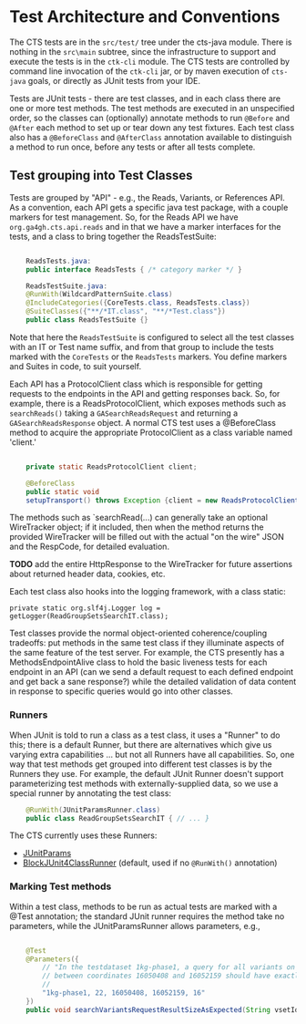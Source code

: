 # Test Architecture and Conventions

The CTS tests are in the `src/test/` tree under the cts-java module. There is nothing in the `src\main` subtree, since the infrastructure to support and execute the tests is in the `ctk-cli` module. The CTS tests are controlled by command line invocation of the  `ctk-cli` jar, or by maven execution of `cts-java` goals, or directly as JUnit tests from your IDE.

Tests are JUnit tests - there are test classes, and in each class there are one or more test methods. The test methods are executed in an unspecified order, so the classes can (optionally) annotate methods to run `@Before` and `@After` each method to set up or tear down any test fixtures. Each test class also has a `@BeforeClass` and `@AfterClass` annotation available to distinguish a method to run once, before any tests or after all tests complete.



## Test grouping into Test Classes

Tests are grouped by "API" - e.g., the Reads, Variants, or References API. As a convention, each API gets a specific java test package, with a couple markers for test management. So, for the Reads API we have
`org.ga4gh.cts.api.reads` and in that we have a marker interfaces for the tests, and a class to bring together the ReadsTestSuite:

```java

    ReadsTests.java:
    public interface ReadsTests { /* category marker */ }

    ReadsTestSuite.java:
    @RunWith(WildcardPatternSuite.class)
    @IncludeCategories({CoreTests.class, ReadsTests.class})
    @SuiteClasses({"**/*IT.class", "**/*Test.class"})
    public class ReadsTestSuite {}

```

Note that here the `ReadsTestSuite` is configured to select all the test classes with an IT or Test name suffix, and from that group to include the tests marked with the `CoreTests` or the `ReadsTests` markers. You define markers and Suites in code, to suit yourself.

Each API has a ProtocolClient class which is responsible for getting requests to the endpoints in the API and getting responses back. So, for example, there is a ReadsProtocolClient, which exposes methods such as `searchReads()` taking a `GASearchReadsRequest` and returning a `GASearchReadsResponse` object. A normal CTS test uses a @BeforeClass method to acquire the appropriate ProtocolClient as a class variable named 'client.'

```java

    private static ReadsProtocolClient client;

    @BeforeClass
    public static void
    setupTransport() throws Exception {client = new ReadsProtocolClient();}

```

The methods such as `searchRead(...) can generally take an optional WireTracker object; if it included, then when the method returns the provided WireTracker will be filled out with the actual "on the wire" JSON and the RespCode, for detailed evaluation.

**TODO** add the entire HttpResponse to the WireTracker for future assertions about returned header data, cookies, etc.

Each test class also hooks into the logging framework, with a class static:

    private static org.slf4j.Logger log = getLogger(ReadGroupSetsSearchIT.class);

Test classes provide the normal object-oriented coherence/coupling tradeoffs: put methods in the same test class if they illuminate aspects of the same feature of the test server. For example, the CTS presently has a <api>MethodsEndpointAlive class to hold the basic liveness tests for each endpoint in an API (can we send a default request to each defined endpoint and get back a sane response?) while the detailed validation of data content in response to specific queries would go into other classes.

### Runners

When JUnit is told to run a class as a test class, it uses a "Runner" to do this; there is a default Runner, but there are alternatives which give us varying extra capabilities ... but not all Runners have all capabilities. So, one way that test methods get grouped into different test classes is by the Runners they use. For example, the default JUnit Runner doesn't support parameterizing test methods with externally-supplied data, so we use a special runner by annotating the test class:

```java
    @RunWith(JUnitParamsRunner.class)
    public class ReadGroupSetsSearchIT { // ... }
```

The CTS currently uses these Runners:

- [JUnitParams](https://github.com/Pragmatists/junitparams)
- [BlockJUnit4ClassRunner](http://junit.sourceforge.net/javadoc/org/junit/runners/BlockJUnit4ClassRunner.html) (default, used if no `@RunWith()` annotation)

### Marking Test methods

Within a test class, methods to be run as actual tests are marked with a @Test annotation; the standard JUnit runner requires the method take no parameters, while the JUnitParamsRunner allows parameters, e.g.,

```java

    @Test
    @Parameters({
        // "In the testdataset 1kg-phase1, a query for all variants on chr22
        // between coordinates 16050408 and 16052159 should have exactly 16 results" -- Jeltje
        //
        "1kg-phase1, 22, 16050408, 16052159, 16"
    })
    public void searchVariantsRequestResultSizeAsExpected(String vsetIds, String refName, long start, long end, int expLength) throws Exception { /* ... */ }

```